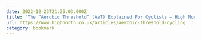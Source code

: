 ```yaml
---
date: 2022-12-23T21:35:03.000Z
title: 'The “Aerobic Threshold” (AeT) Explained For Cyclists — High North Performance'
url: https://www.highnorth.co.uk/articles/aerobic-threshold-cycling
category: bookmark
---
```

